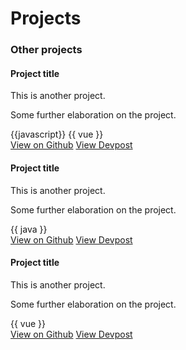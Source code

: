 # Projects

<include src="project1.md"/>
<include src="project2.md"/>

### Other projects

<div class="row row-cols-1 row-cols-md-3 g-3">
  <div class="col">
    <div class="card">
        <h4 class="card-header">Project title</h4>
        <div class="card-body">
            This is another project. 
        </div>
        <pic src="https://markbind.org/images/logo-lightbackground.png" alt="markbind-logo" width="90%" height="200"></pic>
        <div class="card-body">
            <p class="card-text">Some further elaboration on the project.</p>
            {{javascript}}
            {{ vue }}
        </div>
        <div class="card-body">
            <a href="#" class="btn btn-primary">View on Github</a>
            <a href="#" class="btn btn-primary">View Devpost</a>
        </div>
    </div>
  </div>
  <div class="col">
    <div class="card">
        <h4 class="card-header">Project title</h4>
        <div class="card-body">
            This is another project. 
        </div>
         <pic src="https://markbind.org/images/logo-lightbackground.png" alt="markbind-logo" width="90%" height="200"></pic>
        <div class="card-body">
            <p class="card-text">Some further elaboration on the project.</p>
            {{ java }}
        </div>
        <div class="card-body">
            <a href="#" class="btn btn-primary">View on Github</a>
            <a href="#" class="btn btn-primary">View Devpost</a>
        </div>
    </div>
  </div>
  <div class="col">
    <div class="card">
        <h4 class="card-header">Project title</h4>
        <div class="card-body">
            This is another project. 
        </div>
        <pic src="https://markbind.org/images/logo-lightbackground.png" alt="markbind-logo" width="90%" height="200"></pic>
        <div class="card-body">
            <p class="card-text">Some further elaboration on the project.</p>
            {{ vue }}
        </div>
        <div class="card-body">
            <a href="#" class="btn btn-primary">View on Github</a>
            <a href="#" class="btn btn-primary">View Devpost</a>
        </div>
    </div>
  </div>
</div>